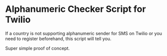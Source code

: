 # Alphanumeric Checker Script for Twilio

If a country is not supporting alphanumeric sender for SMS on Twilio or you need to register beforehand, this script will tell you. 

Super simple proof of concept. 

